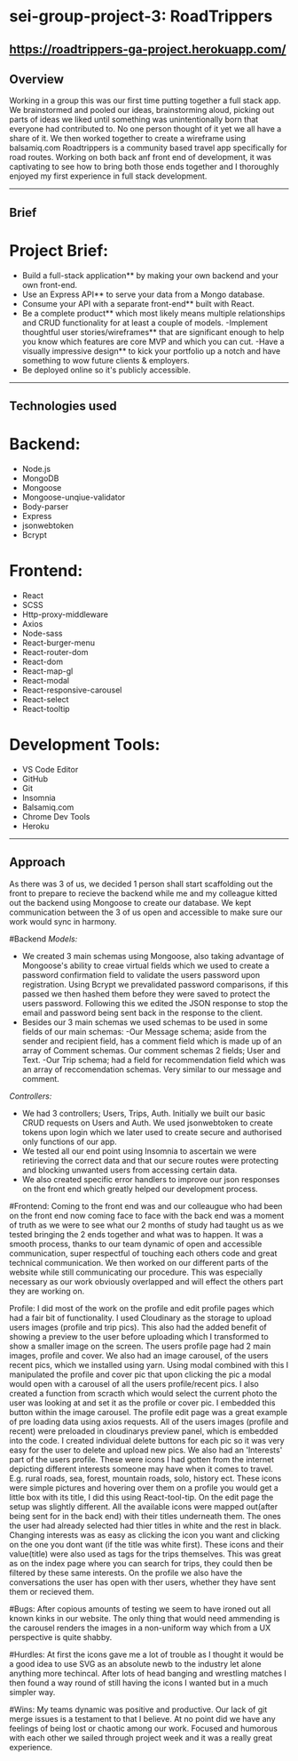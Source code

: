 # sei-group-project-3: RoadTrippers

## https://roadtrippers-ga-project.herokuapp.com/

## Overview

Working in a group this was our first time putting together a full stack app. We brainstormed and pooled our ideas, brainstorming aloud, picking out parts of ideas we liked until something was unintentionally born that everyone had contributed to. No one person thought of it yet we all have a share of it.
We then worked together to create a wireframe using balsamiq.com
Roadtrippers is a community based travel app specifically for road routes.
Working on both back anf front end of development, it was captivating to see how to bring both those ends together and I thoroughly enjoyed my first experience in full stack development.

----------------

## Brief

# Project Brief:
- Build a full-stack application** by making your own backend and your own front-end.
- Use an Express API** to serve your data from a Mongo database.
- Consume your API with a separate front-end** built with React.
- Be a complete product** which most likely means multiple relationships and CRUD functionality for at least a couple of models.
-Implement thoughtful user stories/wireframes** that are significant enough to help you know which features are core MVP and which you can cut.
-Have a visually impressive design** to kick your portfolio up a notch and have something to wow future clients & employers.
- Be deployed online so it's publicly accessible.

--------------

## Technologies used
# Backend:
- Node.js
- MongoDB
- Mongoose
- Mongoose-unqiue-validator
- Body-parser
- Express
- jsonwebtoken
- Bcrypt

# Frontend:
- React
- SCSS
- Http-proxy-middleware
- Axios
- Node-sass
- React-burger-menu
- React-router-dom
- React-dom
- React-map-gl
- React-modal
- React-responsive-carousel
- React-select
- React-tooltip

# Development Tools:
- VS Code Editor
- GitHub
- Git
- Insomnia
- Balsamiq.com
- Chrome Dev Tools
- Heroku

-----------------
## Approach
As there was 3 of us, we decided 1 person shall start scaffolding out the front to prepare to recieve the backend while me and my colleague kitted out the backend using Mongoose to create our database. We kept communication between the 3 of us open and accessible to make sure our work would sync in harmony.

#Backend
*Models:*

- We created 3 main schemas using Mongoose, also taking advantage of Mongoose's ability to creae virtual fields which we used to create a password confirmation field to validate the users password upon registration. Using Bcrypt we prevalidated password comparisons, if this passed we then hashed them before they were saved to protect the users password. Following this we edited the JSON response to stop the email and password being sent back in the response to the client.
- Besides our 3 main schemas we used schemas to be used in some fields of our main schemas:
-Our Message schema; aside from the sender and recipient field, has a comment field which is made up of an array of Comment schemas. Our comment schemas 2 fields; User and Text.
-Our Trip schema; had a field for recommendation field which was an array of reccomendation schemas. Very similar to our message and comment.

*Controllers:*
- We had 3 controllers; Users, Trips, Auth.
Initially we built our basic CRUD requests on Users and Auth. We used jsonwebtoken to create tokens upon login which we later used to create secure and authorised only functions of our app.
- We tested all our end point using Insomnia to ascertain we were retirieving the correct data and that our secure routes were protecting and blocking unwanted users from accessing certain data.
- We also created specific error handlers to improve our json responses on the front end which greatly helped our development process.

#Frontend:
Coming to the front end was and our colleaugue who had been on the front end now coming face to face with the back end was a moment of truth as we were to see what our 2 months of study had taught us as we tested bringing the 2 ends together and what was to happen. 
It was a smooth process, thanks to our team dynamic of open and accessible communication, super respectful of touching each others code and great technical communication. 
We then worked on our different parts of the website while still communicating our procedure. This was especially necessary as our work obviously overlapped and will effect the others part they are working on.

Profile:
I did most of the work on the profile and edit profile pages which had a fair bit of functionality.
I used Cloudinary as the storage to upload users images (profile and trip pics). This also had the added benefit of showing a preview to the user before uploading which I transformed to show a smaller image on the screen.
The users profile page had 2 main images, profile and cover. We also had an image carousel, of the users recent pics, which we installed using yarn. Using modal combined with this I manipulated the profile and cover pic that upon clicking the pic a modal would open with a carousel of  all the users profile/recent pics. I also created a function from scracth which would select the current photo the user was looking at and set it as the profile or cover pic. I embedded this button within the image carousel.
The profile edit page was a great example of pre loading data using axios requests. All of the users images (profile and recent) were preloaded in cloudinarys preview panel, which is embedded into the code. I created individual delete buttons for each pic so it was very easy for the user to delete and upload new pics. 
We also had an 'Interests' part of the users profile. 
These were icons I had gotten from the internet depicting different interests someone may have when it comes to travel. E.g. rural roads, sea, forest, mountain roads, solo, history ect. These icons were simple pictures and hovering over them on a profile you would get a little box with its title, I did this using React-tool-tip. On the edit page the setup was slightly different. All the available icons were mapped out(after being sent for in the back end) with their titles underneath them. The ones the user had already selected had thier titles in white and the rest in black. Changing interests was as easy as clicking the icon you want and clicking on the one you dont want (if the title was white first).
These icons and their value(title) were also used as tags for the trips themselves. This was great as on the index page where you can search for trips, they could then be filtered by these same interests.
On the profile we also have the conversations the user has open with ther users, whether they have sent them or recieved them. 

#Bugs:
After copious amounts of testing we seem to have ironed out all known kinks in our website. The only thing that would need ammending is the carousel renders the images in a non-uniform way which from a UX perspective is quite shabby.

#Hurdles:
At first the icons gave me a lot of trouble as I thought it would be a good idea to use SVG as an absolute newb to the industry let alone anything more techincal. After lots of head banging and wrestling matches I then found a way round of still having the icons I wanted but in a much simpler way.

#Wins:
My teams dynamic was positive and productive. Our lack of git merge issues is a testament to that I believe. At no point did we have any feelings of being lost or chaotic among our work. Focused and humorous with each other we sailed through project week and it was a really great experience.